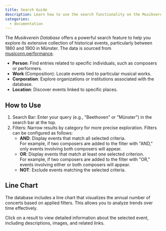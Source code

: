 ```yaml
---
title: Search Guide
description: Learn how to use the search functionality on the Musikverein Database.
categories:
  - documentation
---
```


The _Musikverein Database_ offers a powerful search feature to help you explore its extensive collection of historical events, particularly between 1860 and 1900 in Münster. The data is sourced from [musiconn.performance](https://performance.musiconn.de/).
- **Person**: Find entries related to specific individuals, such as composers or performers.
- **Work** (Composition): Locate events tied to particular musical works.
- **Corporation**: Explore organizations or institutions associated with the database.
- **Location**: Discover events linked to specific places.

## How to Use

1. Search Bar: Enter your query (e.g., "Beethoven" or "Münster") in the search bar at the top.
2. Filters: Narrow results by category for more precise exploration. Filters can be configured as follows:
    - **AND**: Display events that match all selected criteria.<br/> For example, if two composers are added to the filter with "AND," only events involving both composers will appear.
    - **OR**: Display events that match at least one selected criterion.<br/> For example, if two composers are added to the filter with "OR," events involving either or both composers will appear.
    - **NOT**: Exclude events matching the selected criteria.

## Line Chart

The database includes a line chart that visualizes the annual number of concerts based on applied filters. This allows you to analyze trends over time effectively.

Click on a result to view detailed information about the selected event, including descriptions, images, and related links.